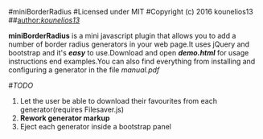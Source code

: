 #miniBorderRadius
#Licensed under MIT
#Copyright (c) 2016 kounelios13
##[author:_kounelios13_](http://kounelios13.github.io/mini-border-radius)

**miniBorderRadius** is a mini javascript plugin that allows you to add a number of border radius generators in your web page.It uses jQuery and bootstrap and it's **_easy_** to use.Download and open **_demo.html_** for usage instructions end examples.You can also find everything from installing and configuring a generator in the file _manual.pdf_

#_TODO_
1. Let the user be able to download their favourites from each generator(requires Filesaver.js)
2. **Rework generator markup**
3. Eject each generator inside a bootstrap panel

